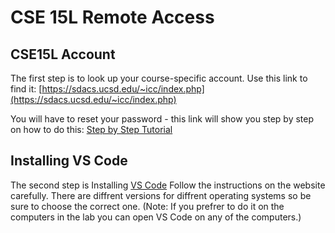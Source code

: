 # CSE 15L Remote Access

## CSE15L Account 
The first step is to look up your course-specific account. Use this link to find it:
[https://sdacs.ucsd.edu/~icc/index.php](https://sdacs.ucsd.edu/~icc/index.php)

You will have to reset your password - this link will show you step by step on how to do this: [Step by Step Tutorial](https://drive.google.com/file/d/17IDZn8Qq7Q0RkYMxdiIR0o6HJ3B5YqSW/view)

## Installing VS Code
The second step is Installing [VS Code](https://code.visualstudio.com/)
Follow the instructions on the website carefully.
There are diffrent versions for diffrent operating systems so be sure to choose the correct one.
(Note: If you prefrer to do it on the computers in the lab you can open VS Code on any of the computers.)

